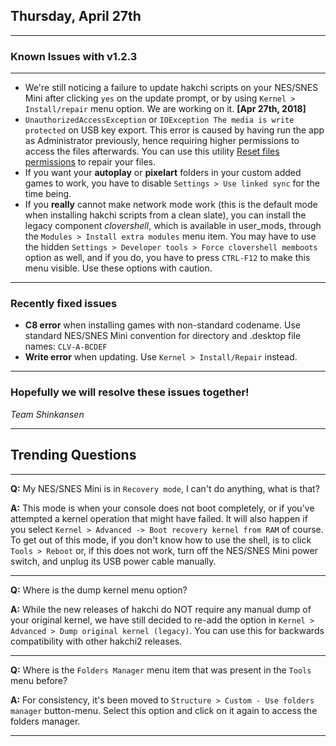 <!--- 2018-04-27T10:00:00.0000000-05:00 -->

## Thursday, April 27th

---

### Known Issues with v1.2.3

---

- We're still noticing a failure to update hakchi scripts on your NES/SNES Mini after clicking `yes` on the update prompt, or by using `Kernel > Install/repair` menu option. We are working on it. **[Apr 27th, 2018]**
- `UnauthorizedAccessException` or `IOException The media is write protected` on USB key export. This error is caused by having run the app as Administrator previously, hence requiring higher permissions to access the files afterwards. You can use this utility [Reset files permissions](http://lallouslab.net/2013/08/26/resetting-ntfs-files-permission-in-windows-graphical-utility/) to repair your files.
- If you want your **autoplay** or **pixelart** folders in your custom added games to work, you have to disable `Settings > Use linked sync` for the time being.
- If you **really** cannot make network mode work (this is the default mode when installing hakchi scripts from a clean slate), you can install the legacy component *clovershell*, which is available in user_mods, through the `Modules > Install extra modules` menu item. You may have to use the hidden `Settings > Developer tools > Force clovershell memboots` option as well, and if you do, you have to press `CTRL-F12` to make this menu visible. Use these options with caution.

---

### Recently fixed issues

- **C8 error** when installing games with non-standard codename. Use standard NES/SNES Mini convention for directory and .desktop file names: `CLV-A-BCDEF`
- **Write error** when updating. Use `Kernel > Install/Repair` instead.

---

### Hopefully we will resolve these issues together!

*Team Shinkansen*

---

## Trending Questions

---

**Q:** My NES/SNES Mini is in `Recovery mode`, I can't do anything, what is that?

**A:** This mode is when your console does not boot completely, or if you've attempted a kernel operation that might have failed. It will also happen if you select `Kernel > Advanced -> Boot recovery kernel from RAM` of course. To get out of this mode, if you don't know how to use the shell, is to click `Tools > Reboot` or, if this does not work, turn off the NES/SNES Mini power switch, and unplug its USB power cable manually.

---

**Q:** Where is the dump kernel menu option?

**A:** While the new releases of hakchi do NOT require any manual dump of your original kernel, we have still decided to re-add the option in  `Kernel > Advanced > Dump original kernel (legacy)`. You can use this for backwards compatibility with other hakchi2 releases.

---

**Q:** Where is the `Folders Manager` menu item that was present in the `Tools` menu before?

**A:** For consistency, it's been moved to `Structure > Custom - Use folders manager` button-menu. Select this option and click on it again to access the folders manager.

---
